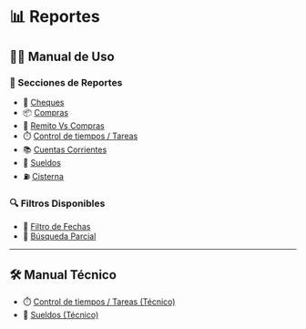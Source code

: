 # 📊 Reportes

## 🧑‍🏫 Manual de Uso

### 📁 Secciones de Reportes

- 📄 [Cheques](Cheques)
- 📦 [Compras](COMPRAS_maestro)
- 📑 [Remito Vs Compras](RemitosVsCompras)
- ⏱️ [Control de tiempos / Tareas](ControlTiempo_Usuario)
- 📚 [Cuentas Corrientes](CTACTEPROV)
- 💼 [Sueldos](manual_usuario_rhsueldos)
- ⛽ [Cisterna](CisternaUsuario)

### 🔍 Filtros Disponibles

- 📆 [Filtro de Fechas](ComportamientoFiltroFechas)
- 🔎 [Búsqueda Parcial](BusquedaParcial)

---

## 🛠️ Manual Técnico

- ⏱️ [Control de tiempos / Tareas (Técnico)](ControlTiempo_Tecnico)
- 💼 [Sueldos (Técnico)](jasper_report_doc.md)
